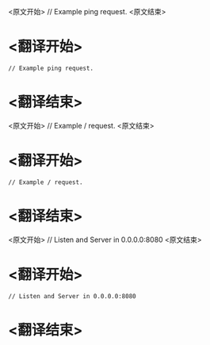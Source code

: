 
<原文开始>
	// Example ping request.
<原文结束>

# <翻译开始>
	// Example ping request.
# <翻译结束>


<原文开始>
	// Example / request.
<原文结束>

# <翻译开始>
	// Example / request.
# <翻译结束>


<原文开始>
	// Listen and Server in 0.0.0.0:8080
<原文结束>

# <翻译开始>
	// Listen and Server in 0.0.0.0:8080
# <翻译结束>

